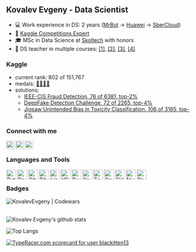 ## Kovalev Evgeny - Data Scientist

- :computer: Work experience in DS: 2 years ([MrBot](https://mrbot.im/) → [Huawei](https://career.huawei.ru/rri/) → [SberCloud](https://sbercloud.ru/))
- :crown: [Kaggle Competitions Expert](https://www.kaggle.com/blackitten13)
- :mortar_board: MSc in Data Science at [Skoltech](https://www.skoltech.ru/en/education/msc-programs/ds/) with honors
- :notebook: DS teacher in multiple courses: [[1]](https://openedu.ru/course/hse/INTRML/), [[2]](https://cs.hse.ru/dpo/datascientist), [[3]](https://www.hse.ru/en/edu/courses/341839342), [[4]](https://www.hse.ru/en/edu/courses/420689489)

### Kaggle

- current rank: 802 of 151,767
- medals: [:2nd_place_medal:](https://www.kaggle.com/c/ieee-fraud-detection)[:2nd_place_medal:](https://www.kaggle.com/c/deepfake-detection-challenge)[:2nd_place_medal:](https://www.kaggle.com/c/jigsaw-unintended-bias-in-toxicity-classification)[:3rd_place_medal:](https://www.kaggle.com/c/aptos2019-blindness-detection)
- solutions:
  - [IEEE-CIS Fraud Detection, 76 of 6381, top-2%](https://github.com/KovalevEvgeny/kaggle-fraud-detection)
  - [DeepFake Detection Challenge, 72 of 2265, top-4%](https://github.com/artkulak/deepfake-kaggle)
  - [Jigsaw Unintended Bias in Toxicity Classification, 106 of 3165, top-4%](https://www.kaggle.com/c/jigsaw-unintended-bias-in-toxicity-classification/discussion/100808)

### Connect with me

[<img align="left" alt="kovalev-e | LinkedIn" width="22px" src="https://upload.wikimedia.org/wikipedia/commons/thumb/c/c9/Linkedin.svg/1200px-Linkedin.svg.png" />][linkedin]
[<img align="left" alt="blackitten13 | Kaggle" width="22px" src="https://cdn3.iconfinder.com/data/icons/logos-and-brands-adobe/512/189_Kaggle-512.png" />][kaggle]
[<img align="left" alt="Kovalev Evgeny | ods.ai" width="22px" src="https://cdn.worldvectorlogo.com/logos/slack-1.svg" />][ods]

<br />

### Languages and Tools

<img align="left" alt="Python" title="Python" width="26px" src="https://upload.wikimedia.org/wikipedia/commons/thumb/c/c3/Python-logo-notext.svg/1200px-Python-logo-notext.svg.png" />
<img align="left" alt="Docker" title="Docker" width="26px" src="https://cdn.worldvectorlogo.com/logos/docker.svg" />
<img align="left" alt="Git" title="Git" width="26px" src="https://git-scm.com/images/logos/downloads/Git-Icon-1788C.png" />
<img align="left" alt="BitBucket" title="BitBucket" width="26px" src="https://cdn.worldvectorlogo.com/logos/bitbucket-icon.svg" />
<img align="left" alt="Linux" title="Linux" width="26px" src="https://upload.wikimedia.org/wikipedia/commons/thumb/3/35/Tux.svg/1200px-Tux.svg.png" />
<img align="left" alt="VSCode" title="VSCode" width="26px" src="https://upload.wikimedia.org/wikipedia/commons/thumb/9/9a/Visual_Studio_Code_1.35_icon.svg/1024px-Visual_Studio_Code_1.35_icon.svg.png" />
<img align="left" alt="PyTorch" title="PyTorch" width="26px" src="https://seeklogo.com/images/P/pytorch-logo-84F95D0AF5-seeklogo.com.png" />
<img align="left" alt="Keras" title="Keras" width="26px" src="https://upload.wikimedia.org/wikipedia/commons/thumb/a/ae/Keras_logo.svg/1200px-Keras_logo.svg.png" />
<img align="left" alt="TensorFlow" title="TensorFlow" width="26px" src="https://upload.wikimedia.org/wikipedia/commons/thumb/2/2d/Tensorflow_logo.svg/1200px-Tensorflow_logo.svg.png" />
<img align="left" alt="OpenCV" title="OpenCV" width="26px" src="https://upload.wikimedia.org/wikipedia/commons/3/32/OpenCV_Logo_with_text_svg_version.svg" />
<img align="left" alt="Sklearn" title="Sklearn" width="26px" src="https://neurohive.io/wp-content/uploads/2019/06/1200px-Scikit_learn_logo_small.svg.png" />
<img align="left" alt="Numpy" title="Numpy" width="26px" src="https://cdn.worldvectorlogo.com/logos/numpy.svg" />
<img align="left" alt="Pandas" title="Pandas" width="26px" src="https://upload.wikimedia.org/wikipedia/commons/thumb/2/22/Pandas_mark.svg/800px-Pandas_mark.svg.png" />

<br />

### Badges

[<img align="left" alt="KovalevEvgeny | Codewars" src="https://www.codewars.com/users/KovalevEvgeny/badges/large" />][codewars]

<br />
<br />

![Kovalev Evgeny's github stats](https://github-readme-stats.vercel.app/api?username=KovalevEvgeny&count_private=true&show_icons=true&theme=dark)

![Top Langs](https://github-readme-stats.vercel.app/api/top-langs/?username=KovalevEvgeny&layout=compact)

<a href="https://data.typeracer.com/pit/profile?user=blackitten13&ref=badge" target="_top"><img src="https://data.typeracer.com/misc/badge?user=blackitten13" border="0" alt="TypeRacer.com scorecard for user blackitten13"/></a>

[linkedin]: https://linkedin.com/in/kovalev-e
[kaggle]: https://www.kaggle.com/blackitten13
[ods]: https://opendatascience.slack.com/team/UBA7N1YSG
[codewars]: https://www.codewars.com/users/KovalevEvgeny
